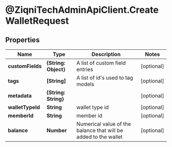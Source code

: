 # @ZiqniTechAdminApiClient.CreateWalletRequest

## Properties

Name | Type | Description | Notes
------------ | ------------- | ------------- | -------------
**customFields** | **{String: Object}** | A list of custom field entries | [optional] 
**tags** | **[String]** | A list of id&#39;s used to tag models | [optional] 
**metadata** | **{String: String}** |  | [optional] 
**walletTypeId** | **String** | wallet type id | [optional] 
**memberId** | **String** | member id | [optional] 
**balance** | **Number** | Numerical value of the balance that will be added to the wallet | [optional] 


